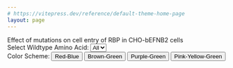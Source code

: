 ```yaml
---
# https://vitepress.dev/reference/default-theme-home-page
layout: page
---
```


<html>
<head>
</head>
<body>
<div class=" m-4 text-xl font-semibold">Effect of mutations on cell entry of RBP in CHO-bEFNB2 cells</div>
<div class="flex flex-col justify-center items-center">
  <div class="my-6 text-xs">
    <label for="wildtypeSelect" class="mr-2">Select Wildtype Amino Acid:</label>
    <select id="wildtypeSelect" class="px-2 py-2 rounded-md ring-2 ring-slate-800 focus:outline-none focus:ring-2 focus:ring-blue-500">
      <option value="">All</option>
      <option value="R">R</option>
      <option value="K">K</option>
      <option value="H">H</option>
      <option value="D">D</option>
      <option value="E">E</option>
      <option value="Q">Q</option>
      <option value="N">N</option>
      <option value="S">S</option>
      <option value="T">T</option>
      <option value="Y">Y</option>
      <option value="W">W</option>
      <option value="F">F</option>
      <option value="A">A</option>
      <option value="I">I</option>
      <option value="L">L</option>
      <option value="M">M</option>
      <option value="V">V</option>
      <option value="G">G</option>
      <option value="P">P</option>
      <option value="C">C</option>
    </select>
  </div>
  <div class="mb-4 text-xs">
    <label class="mr-2">Color Scheme:</label>
    <button id="interpolateRdBu" class="px-2 mx-2 py-2 rounded-md bg-gradient-to-r from-red-500/50 via-white/50 to-blue-500/50 text-slate-900 focus:outline-none focus:ring-2 focus:ring-blue-500">Red-Blue</button>
    <button id="interpolateBrBG" class="px-2 mx-2 py-2 rounded-md bg-gradient-to-r from-yellow-950/50 via-white/50 to-green-500/50  text-slate-900 focus:outline-none focus:ring-2 focus:ring-blue-500">Brown-Green</button>
    <button id="interpolatePRGn" class="px-2 mx-2 py-2 rounded-md bg-gradient-to-r from-purple-500/50 via-white/50 to-green-500/50 text-slate-900 focus:outline-none focus:ring-2 focus:ring-blue-500">Purple-Green</button>
    <button id="interpolatePiYG" class="px-2 mx-2 py-2 rounded-md bg-gradient-to-r from-pink-500/50 to-green-500/50 via-yellow-500/50 text-white focus:outline-none focus:ring-2 focus:ring-blue-500">Pink-Yellow-Green</button>
</div>

  <div class="svg-container">
    <div id="svgContainer"></div>
  </div>
</div>
<div id="tooltip" class="tooltip"></div>

</body>
</html>

<script>
import * as d3 from 'd3';

(async function() {
const response = await fetch('https://raw.githubusercontent.com/dms-vep/Nipah_Malaysia_RBP_DMS/master/results/filtered_data/public_filtered/RBP_mutation_effects_cell_entry_CHO-bEFNB2.csv');
const data = await response.text();
const parsedData = d3.csvParse(data);

const height = 300;
const margin = { top: 20, right: 20, bottom: 40, left: 60 };
const innerHeight = height - margin.top - margin.bottom;

let filteredData = parsedData.filter(d => +d.site >= 71 && +d.site <= 602);

const amino_acids = [
  "R", "K", "H", "D", "E", "Q", "N", "S", "T", "Y",
  "W", "F", "A", "I", "L", "M", "V", "G", "P", "C"
];

const yScale = d3.scaleBand()
  .domain(amino_acids)
  .range([0, innerHeight])
  .padding(0.01);

let colorScale = d3.scaleDiverging(d3.interpolateRdBu)
  .domain([-4, 0, 4]);

const svg = d3.select('#svgContainer');

function updateHeatmap() {
  const sites = [...new Set(filteredData.map(d => +d.site))];
  const squareSize = Math.min(innerHeight / amino_acids.length, 20);
  const innerWidth = squareSize * sites.length;
  const width = innerWidth + margin.left + margin.right;

  const xScale = d3.scaleBand()
    .domain(sites)
    .range([0, innerWidth])
    .padding(0.01);

  svg.selectAll('*').remove();

  const svgElement = svg.append('svg')
    .attr('width', width)
    .attr('height', height)
    .append('g')
    .attr('transform', `translate(${margin.left}, ${margin.top})`);

  const allCombinations = sites.flatMap(site =>
    amino_acids.map(mutant => ({ site, mutant }))
  );

  svgElement.selectAll('rect')
    .data(allCombinations)
    .join('rect')
    .attr('x', d => xScale(d.site))
    .attr('y', d => yScale(d.mutant))
    .attr('width', xScale.bandwidth())
    .attr('height', yScale.bandwidth())
    .attr('fill', d => {
      const dataPoint = filteredData.find(dp => +dp.site === d.site && dp.mutant === d.mutant);
      if (dataPoint) {
        return colorScale(+dataPoint.entry_CHO_bEFNB2);
      } else {
        const wildtypePoint = filteredData.find(dp => +dp.site === d.site && dp.wildtype === d.mutant);
        return wildtypePoint ? 'white' : 'lightgray';
      }
    })
    .attr('stroke', 'black')
    .attr('stroke-width', 0.5)
    .on('mouseover', function(event, d) {
      const dataPoint = filteredData.find(dp => +dp.site === d.site && dp.mutant === d.mutant);
      let tooltipText = '';
      if (dataPoint) {
        tooltipText = `Site: ${d.site}, Mutant: ${d.mutant}, Value: ${dataPoint.entry_CHO_bEFNB2}`;
      } else {
        const wildtypePoint = filteredData.find(dp => +dp.site === d.site && dp.wildtype === d.mutant);
        if (wildtypePoint) {
          tooltipText = `Site: ${d.site}, Wildtype: ${d.mutant}`;
        } else {
          tooltipText = `Site: ${d.site}, Mutant: ${d.mutant}, Value: Missing`;
        }
      }
      const tooltip = d3.select('#tooltip');
      tooltip.text(tooltipText)
        .style('left', (event.pageX + 10) + 'px')
        .style('top', (event.pageY + 10) + 'px')
        .style('opacity', 1);
    })
    .on('mouseout', function() {
      const tooltip = d3.select('#tooltip');
      tooltip.style('opacity', 0);
    });

  svgElement.selectAll('.wildtype')
    .data(filteredData)
    .join('text')
    .attr('class', 'wildtype')
    .attr('x', d => xScale(+d.site) + xScale.bandwidth() / 2)
    .attr('y', d => yScale(d.wildtype) + yScale.bandwidth() / 2)
    .attr('text-anchor', 'middle')
    .attr('dominant-baseline', 'central')
    .attr('font-size', '8px')
    .attr('font-weight', '100')
    .attr('fill', 'black')
    .text('X');

  const xAxis = d3.axisBottom(xScale).tickSizeOuter(0);

  if (sites.length <= 50) {
    xAxis.tickFormat(d => d);
  } else {
    xAxis.tickFormat((d, i) => i % 10 === 0 ? d : '');
  }

  svgElement.append('g')
    .attr('class', 'x-axis')
    .attr('transform', `translate(0, ${innerHeight})`)
    .call(xAxis)
    .selectAll('text')
    .attr('transform', 'rotate(-90)')
    .attr('text-anchor', 'end')
    .attr('dx', '-0.8em')
    .attr('dy', '-0.5em');

  svgElement.append('g')
    .attr('class', 'y-axis')
    .call(d3.axisLeft(yScale).tickSizeOuter(0));
}

// Listen for changes in the dropdown selection
d3.select('#wildtypeSelect').on('change', function() {
  const selectedAminoAcid = this.value;
  if (selectedAminoAcid) {
    filteredData = parsedData.filter(d => +d.site >= 71 && +d.site <= 602 && d.wildtype === selectedAminoAcid);
  } else {
    filteredData = parsedData.filter(d => +d.site >= 71 && +d.site <= 602);
  }
  updateHeatmap();
});

// Listen for clicks on the color scheme buttons
d3.select('#interpolateRdBu').on('click', function() {
  colorScale = d3.scaleDiverging(d3.interpolateRdBu).domain([-4, 0, 4]);
  updateHeatmap();
});

d3.select('#interpolateBrBG').on('click', function() {
  colorScale = d3.scaleDiverging(d3.interpolateBrBG).domain([-4, 0, 4]);
  updateHeatmap();
});

d3.select('#interpolatePRGn').on('click', function() {
  colorScale = d3.scaleDiverging(d3.interpolatePRGn).domain([-4, 0, 4]);
  updateHeatmap();
});

d3.select('#interpolatePiYG').on('click', function() {
  colorScale = d3.scaleDiverging(d3.interpolatePiYG).domain([-4, 0, 4]);
  updateHeatmap();
});

updateHeatmap();
})();
</script>